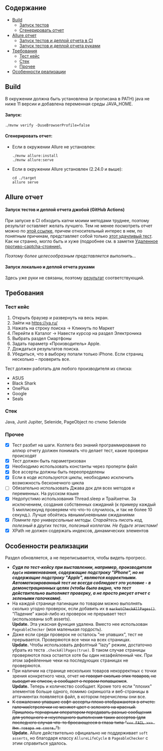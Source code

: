 ## Содержание
- [Build](#build)
  - [Запуск тестов](#запуск)
  - [Сгенерировать отчет](#сгенерировать-отчет)
- [Allure отчет](#allure-отчет)
  - [Запуск тестов и деплой отчета в CI](#запуск-тестов-и-деплой-отчета-джобой-github-actions)
  - [Запуск тестов и деплой отчета руками](#запуск-локально-и-деплой-отчета-руками)
- [Требования](#требования)
  - [Тест кейс](#тест-кейс)
  - [Стек](#стек)
  - [Прочее](#прочее)
- [Особенности реализации](#особенности-реализации)

## Build
В окружении должна быть установлена (и прописана в PATH) java не ниже 11 версии
и добавлена переменная среды JAVA_HOME.   
#### Запуск:

    ./mvnw verify -DuseBrowserProfile=false

#### Сгенерировать отчет:
- Если в окружении Allure не установлен:

      ./mvnw allure:install
      ./mvnw allure:serve

- Если в окружении Allure установлен (2.24.0 и выше):

      cd ./target
      allure serve
## Allure отчет

#### Запуск тестов и деплой отчета джобой (GitHub Actions)
При запуске в CI обходить капчи моими методами труднее, поэтому результат оставляет желать лучшего.
Тем не менее посмотреть отчет можно по
<ins>[этой ссылке](https://achitheus.github.io/SelenideTestCase/1)</ins>,
причем относительный интерес в нем, по понятным причинам, представляет собой только 
<ins>[этот удачливый тест](https://achitheus.github.io/SelenideTestCase/1/#behaviors/f8b8261c1ab4fe7e959d48ef5aa7a754/645c56ffa9ef53d1/)</ins>.  
Как ни странно, могло быть и хуже (подробнее см. в заметке <ins>[Удаленное противо-captcha-стояние](https://github.com/Achitheus/automationCucumber/blob/main/NOTES.md#удаленное-противо-captcha-стояние)<ins>).

*Поэтому более
целесообразным представляется выполнить...*

#### Запуск локально и деплой отчета руками
Здесь уже руки не связаны, поэтому <ins>[результат](https://achitheus.github.io/SelenideTestCase/local-run/)</ins>
соответствующий.
## Требования
### Тест кейс
1. Открыть браузер и развернуть на весь экран.
2. Зайти на https://ya.ru/
3. Нажать на строку поиска -> Кликнуть по Маркет
4. Перейти в Каталог -> Навести курсор на раздел Электроника
5. Выбрать раздел Смартфоны
6. Задать параметр «Производитель» Apple.
7. Дождаться результатов поиска.
8. Убедиться, что в выборку попали только iPhone. Если страниц несколько – проверить все.  
                       
Тест должен работать для любого производителя из списка:
- ASUS
- Black Shark
- OnePlus
- Google
- Seals  

### Стек
Java, Junit Jupiter, Selenide, PageObject по стилю Selenide  

### Прочее
- [x] Тест разбит на шаги. Коллега без знаний программирования по аллюр отчету должен понимать что делает
тест, какие проверки происходят
- [x] Тест должен быть параметризован
- [x] Необходимо использовать константы через проперти файл
- [x] Все ассерты должны быть переопределены
- [x] Если в коде используются циклы, необходимо исключить возможность бесконечного цикла
- [ ] Обязательно использовать Джава док для всех методов и переменных. На русском языке
- [x] Недопустимо использования Thread.sleep и Трай\кетчи. За исключением, создания собственных
ожиданий (к примеру каждый 5 миллисекунд проверяем что что-то случилось, и так не более 10 секунд.).
Лучше обойтись явными\неявными ожиданиями
- [x] _Помните про универсальные методы. Старайтесь писать код, полезный в других тестах, полезный
коллегам. Не будьте эгоистами!_
- [x] XPath не должен содержать индексов, динамических элементов

## Особенности реализации
Раздел обновляется, а не переписывается, чтобы видеть прогресс.
- ***Судя по тест-кейсу при выставлении, например, производителя `Apple` наименования,
содержащие подстроку "IPhone", но не содержащие подстроку "Apple", являются корректными.
Автоматизированный тест не всегда соблюдает это условие - в демонстрационных целях
  (чтобы было видно, что тест действительно выполняет проверку, а не просто рисует отчет с
зелеными галочками).***
- На каждой странице пагинации по товарам можно выполнять сколько угодно проверок, если
добавить их в ~~`marketCheckAllPages()`~~. "Падение" какой-либо из проверок не прерывает тест 
(использованы soft asserts).  
**Update.** Эта ужасная функция удалена. Вместо нее использован `PageableChecker` (моя маленькая гордость).
- Даже если среди проверок не осталось "не упавших", тест не прерывается. Проверяются все чеки на всех страницах.  
**Update.** Чтобы использовать дефолтный "lazy" режим, достаточно убрать из теста 
`.checkAllPages(true)`. В таком случае страницы проверяются пока остается хотя бы один незафейленный чек.
При этом зафейленные чеки на последующих страницах не проверяются.
- При наличии на странице нескольких товаров некорректных с точки зрения конкретного чека,
отчет ~~не говорит сколько этих товаров, не выводит их список, а сообщает о первом попавшемся~~.  
**Update.** Теперь и количество сообщает. Кроме того если "плохих" элементов больше одного, помимо скриншота и веб-страницы в аттачментах появляется файл,
в котором перечислены они все.
- ~~К сожалению упавшие софт-ассерты плохо отображаются в отчете: галочки/стрелочки не
меняют цвет с зеленого на красный. Пришлось тернарным оператором передавать разные
сообщения для успешного и неуспешного выполнения таких ассертов (для последнего случая
что-то бросающееся в глаза типа “`<<< FAIL >>> Имя товара не соотв…`”).~~  
**Update.** Allure действительно официально не поддерживает `soft asserts`, но благодаря классу `AllureLifeCycle`
в `PageableChecker` с этим справиться удалось.




